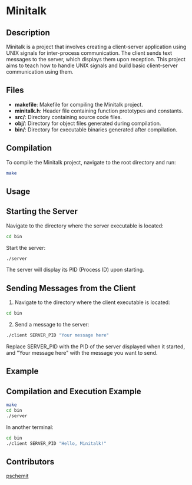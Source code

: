 # Minitalk

## Description
Minitalk is a project that involves creating a client-server application using UNIX signals for inter-process communication. The client sends text messages to the server, which displays them upon reception. This project aims to teach how to handle UNIX signals and build basic client-server communication using them.

## Files

- **makefile**: Makefile for compiling the Minitalk project.
- **minitalk.h**: Header file containing function prototypes and constants.
- **src/**: Directory containing source code files.
- **obj/**: Directory for object files generated during compilation.
- **bin/**: Directory for executable binaries generated after compilation.

## Compilation

To compile the Minitalk project, navigate to the root directory and run:
```sh
make
```
## Usage
## Starting the Server
Navigate to the directory where the server executable is located:

```sh
cd bin
```
Start the server:

```sh
./server
```

The server will display its PID (Process ID) upon starting.

## Sending Messages from the Client
1. Navigate to the directory where the client executable is located:
```sh
cd bin
```

2. Send a message to the server:
```sh
./client SERVER_PID "Your message here"
```
Replace SERVER_PID with the PID of the server displayed when it started, and "Your message here" with the message you want to send.

## Example
## Compilation and Execution Example
```sh
make
cd bin
./server
```
In another terminal:

```sh
cd bin
./client SERVER_PID "Hello, Minitalk!"
```
## Contributors
[pschemit](https://github.com/Monkey42Github)

